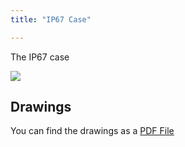 ```yaml
---
title: "IP67 Case"

---
```


The IP67 case 

![](/gitbook/assets/accessories/ip67case.png)

## Drawings

You can find the drawings as a [PDF File](/gitbook/assets/accessories/Universal_IP67_Case_drawings.pdf)